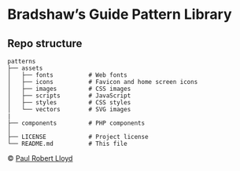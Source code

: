 # Bradshaw’s Guide Pattern Library

## Repo structure

```
patterns
├── assets
│   ├── fonts          # Web fonts
│   ├── icons          # Favicon and home screen icons
│   ├── images         # CSS images
│   ├── scripts        # JavaScript
│   ├── styles         # CSS styles
│   └── vectors        # SVG images
|
├── components         # PHP components
│
├── LICENSE            # Project license
└── README.md          # This file
```

© [Paul Robert Lloyd](https://paulrobertlloyd.com)
